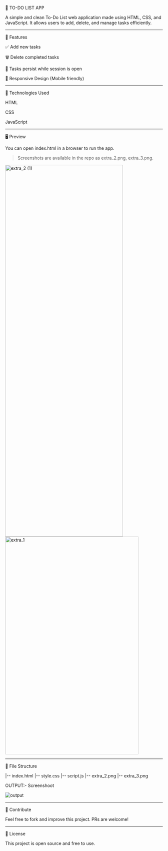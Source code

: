 📌 TO-DO LIST APP

A simple and clean To-Do List web application made using HTML, CSS, and JavaScript.
It allows users to add, delete, and manage tasks efficiently.


---

🔧 Features

✅ Add new tasks

🗑️ Delete completed tasks

💾 Tasks persist while session is open

📱 Responsive Design (Mobile friendly)



---

🚀 Technologies Used

HTML

CSS

JavaScript



---

🖥️ Preview

You can open index.html in a browser to run the app.

> Screenshots are available in the repo as extra_2.png, extra_3.png.



<img width="376" height="1188" alt="extra_2 (1)" src="https://github.com/user-attachments/assets/5d658800-a1fa-42fc-bf65-db2891254177" />

<img width="426" height="696" alt="extra_1" src="https://github.com/user-attachments/assets/c99940ff-a88d-4326-93e9-1f3d4266de68" />


---

📂 File Structure

|-- index.html
|-- style.css
|-- script.js
|-- extra_2.png
|-- extra_3.png

OUTPUT:- Screenshoot




![output](https://github.com/user-attachments/assets/6b68bc56-1123-4f76-bf25-4ad8658649e6)



---

🤝 Contribute

Feel free to fork and improve this project. PRs are welcome!


---

📃 License

This project is open source and free to use.
